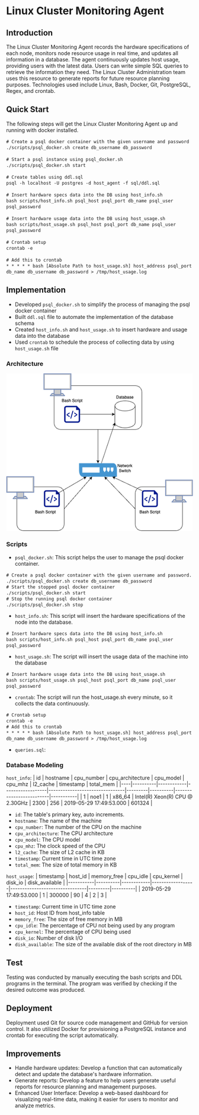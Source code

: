 # Linux Cluster Monitoring Agent
## Introduction
The Linux Cluster Monitoring Agent records the hardware specifications of each node, monitors node resource usage in real time, and updates all information in a database. The agent continuously updates host usage, providing users with the latest data. Users can write simple SQL queries to retrieve the information they need. The Linux Cluster Administration team uses this resource to generate reports for future resource planning purposes. Technologies used include Linux, Bash, Docker, Git, PostgreSQL, Regex, and crontab.
## Quick Start
The following steps will get the Linux Cluster Monitoring Agent up and running with docker installed.
```
# Create a psql docker container with the given username and password
./scripts/psql_docker.sh create db_username db_password

# Start a psql instance using psql_docker.sh
./scripts/psql_docker.sh start

# Create tables using ddl.sql
psql -h localhost -U postgres -d host_agent -f sql/ddl.sql

# Insert hardware specs data into the DB using host_info.sh
bash scripts/host_info.sh psql_host psql_port db_name psql_user psql_password

# Insert hardware usage data into the DB using host_usage.sh
bash scripts/host_usage.sh psql_host psql_port db_name psql_user psql_password

# Crontab setup
crontab -e

# Add this to crontab
* * * * * bash [Absolute Path to host_usage.sh] host_address psql_port db_name db_username db_password > /tmp/host_usage.log
```
## Implementation
- Developed `psql_docker.sh` to simplify the process of managing the psql docker container
- Built `ddl.sql` file to automate the implementation of the database schema
- Created `host_info.sh` and `host_usage.sh` to insert hardware and usage data into the database
- Used `crontab` to schedule the process of collecting data by using `host_usage.sh` file
### Architecture
![PSQL Docker](./assets/PSQL&Docker.png)
### Scripts
- `psql_docker.sh`: This script helps the user to manage the psql docker container.
```
# Create a psql docker container with the given username and password.
./scripts/psql_docker.sh create db_username db_password
# Start the stopped psql docker container
./scripts/psql_docker.sh start
# Stop the running psql docker container
./scripts/psql_docker.sh stop
```
- `host_info.sh`: This script will insert the hardware specifications of the node into the database.
```
# Insert hardware specs data into the DB using host_info.sh
bash scripts/host_info.sh psql_host psql_port db_name psql_user psql_password
```
- `host_usage.sh`: The script will insert the usage data of the machine into the database
```
# Insert hardware usage data into the DB using host_usage.sh
bash scripts/host_usage.sh psql_host psql_port db_name psql_user psql_password
```
- `crontab`: The script will run the host_usage.sh every minute, so it collects the data continuously.
```
# Crontab setup
crontab -e
# Add this to crontab
* * * * * bash [Absolute Path to host_usage.sh] host_address psql_port db_name db_username db_password > /tmp/host_usage.log
```
- `queries.sql`: 
### Database Modeling
`host_info`:
| id | hostname | cpu_number | cpu_architecture |             cpu_model          | cpu_mhz | l2_cache |        timestamp        | total_mem |
|----|----------|------------|------------------|--------------------------------|---------|----------|-------------------------|-----------|
| 1  |   noe1   |      1     |      x86_64      | Intel(R) Xeon(R) CPU @ 2.30GHz |   2300  |    256   | 2019-05-29 17:49:53.000 |   601324  |
- `id`: The table's primary key, auto increments.
- `hostname`: The name of the machine
- `cpu_number`: The number of the CPU on the machine
- `cpu_architecture`: The CPU architecture
- `cpu_model`: The CPU model
- `cpu_mhz`: The clock speed of the CPU
- `l2_cache`: The size of L2 cache in KB
- `timestamp`: Current time in UTC time zone
- `total_mem`: The size of total memory in KB

`host_usage`:
| timestamp | host_id | memory_free | cpu_idle |             cpu_kernel          | disk_io | disk_available |
|-----------|----------|------------|------------------|--------------------------------|---------|----------|
| 2019-05-29 17:49:53.000 |   1   |      300000     |      90      | 4 |   2  |    3   |
- `timestamp`: Current time in UTC time zone
- `host_id`: Host ID from host_info table
- `memory_free`: The size of free memory in MB
- `cpu_idle`: The percentage of CPU not being used by any program
- `cpu_kernel`: The percentage of CPU being used
- `disk_io`: Number of disk I/O
- `disk_available`: The size of the available disk of the root directory in MB
## Test
Testing was conducted by manually executing the bash scripts and DDL programs in the terminal. The program was verified by checking if the desired outcome was produced.
## Deployment
Deployment used Git for source code management and GitHub for version control. It also utilized Docker for provisioning a PostgreSQL instance and crontab for executing the script automatically.
## Improvements
- Handle hardware updates: Develop a function that can automatically detect and update the database's hardware information.
- Generate reports: Develop a feature to help users generate useful reports for resource planning and management purposes.
- Enhanced User Interface: Develop a web-based dashboard for visualizing real-time data, making it easier for users to monitor and analyze metrics.
